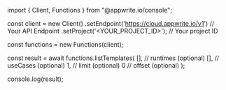 import { Client, Functions } from "@appwrite.io/console";

const client = new Client()
    .setEndpoint('https://cloud.appwrite.io/v1') // Your API Endpoint
    .setProject('&lt;YOUR_PROJECT_ID&gt;'); // Your project ID

const functions = new Functions(client);

const result = await functions.listTemplates(
    [], // runtimes (optional)
    [], // useCases (optional)
    1, // limit (optional)
    0 // offset (optional)
);

console.log(result);

